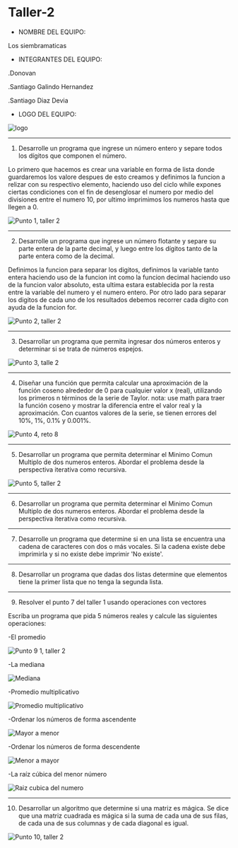 # Taller-2

- NOMBRE DEL EQUIPO:

Los siembramaticas




- INTEGRANTES DEL EQUIPO:

.Donovan

.Santiago Galindo Hernandez

.Santiago Diaz Devia


- LOGO DEL EQUIPO:

![logo](https://user-images.githubusercontent.com/124641609/236643005-ae69d116-6acc-44e1-b183-7cfb1527106e.png)








---

1) Desarrolle un programa que ingrese un número entero y separe todos los dígitos que componen el número.



Lo primero que hacemos es crear una variable en forma de lista donde guardaremos los valore
despues de esto creamos y definimos la funcion a relizar con su respectivo elemento, haciendo uso del ciclo while
expones ciertas condiciones con el fin de desenglosar el numero por medio del divisiones entre el numero 10,
por ultimo imprimimos los numeros hasta que llegen a 0.

![Punto 1, taller 2](https://user-images.githubusercontent.com/124641609/236598141-8e6d4ee3-72bb-4c71-bebb-97f77c3a80a9.JPG)


---

2) Desarrolle un programa que ingrese un número flotante y separe su parte entera de la parte decimal, y luego entre los dígitos tanto de la parte entera como de la decimal.



Definimos la funcion para separar los digitos, definimos la variable tanto entera haciendo uso de la funcion int
como la funcion decimal haciendo uso de la funcion valor absoluto, esta ultima estara establecida por la resta entre 
la variable del numero y el numero entero. Por otro lado para separar los digitos de cada uno de los resultados 
debemos recorrer cada digito con ayuda de la funcion for.

![Punto 2, taller 2](https://user-images.githubusercontent.com/124641609/236599247-b3a216f7-6ea3-46e6-a406-529b3830e232.JPG)

---

3)  Desarrollar un programa que permita ingresar dos números enteros y determinar si se trata de números espejos.

![Punto 3, talle 2](https://user-images.githubusercontent.com/124641609/236649067-7eb73316-043f-4813-a27b-e5a5429da1fa.JPG)


---

4)  Diseñar una función que permita calcular una aproximación de la función coseno alrededor de 0 para cualquier valor x (real), utilizando los primeros n términos de la serie de Taylor. nota: use math para traer la función coseno y mostrar la diferencia entre el valor real y la aproximación. Con cuantos valores de la serie, se tienen errores del 10%, 1%, 0.1% y 0.001%.

![Punto 4, reto 8](https://user-images.githubusercontent.com/124641609/236649106-147b2273-83af-481b-b7ee-4bd8a021e771.JPG)


---

5)  Desarrollar un programa que permita determinar el Minimo Comun Multiplo de dos numeros enteros. Abordar el problema desde la perspectiva iterativa como recursiva.

![Punto 5, taller 2](https://user-images.githubusercontent.com/124641609/236649193-b4d31309-d63d-4b7a-969e-a0262e386d6e.JPG)


---

6) Desarrollar un programa que permita determinar el Minimo Comun Multiplo de dos numeros enteros. Abordar el problema desde la perspectiva iterativa como recursiva.

---

7) Desarrolle un programa que determine si en una lista se encuentra una cadena de caracteres con dos o más vocales. Si la cadena existe debe imprimirla y si no existe debe imprimir 'No existe'.

---

8) Desarrollar un programa que dadas dos listas determine que elementos tiene la primer lista que no tenga la segunda lista.

---

9) Resolver el punto 7 del taller 1 usando operaciones con vectores

Escriba un programa que pida 5 números reales y calcule las siguientes operaciones:

-El promedio

![Punto 9 1, taller 2](https://user-images.githubusercontent.com/124641609/236645752-3a6fa7da-94c9-4978-87c8-9c4022f74efa.JPG)

-La mediana

![Mediana](https://user-images.githubusercontent.com/124641609/236648665-2eaff7a4-3472-4acf-b1f1-674d2477d840.JPG)

-Promedio multiplicativo

![Promedio multiplicativo](https://user-images.githubusercontent.com/124641609/236648698-cb2a3eda-ed12-460e-818b-566a103e5e8d.JPG)

-Ordenar los números de forma ascendente

![Mayor a menor](https://user-images.githubusercontent.com/124641609/236648738-fda031c3-f441-470c-98a6-ce78aa1b1178.JPG)

-Ordenar los números de forma descendente

![Menor a mayor](https://user-images.githubusercontent.com/124641609/236648749-67aa8035-20e6-4d21-94ef-21300cacd708.JPG)

-La raíz cúbica del menor número

![Raiz cubica del numero](https://user-images.githubusercontent.com/124641609/236648996-c4306d53-522e-45d9-a5b7-e5b4b12afe04.JPG)




---

10)  Desarrollar un algoritmo que determine si una matriz es mágica. Se dice que una matriz cuadrada es mágica si la suma de cada una de sus filas, de cada una de sus columnas y de cada diagonal es igual.


![Punto 10, taller 2](https://user-images.githubusercontent.com/124641609/236649267-1c8a29d5-5dc8-4b8a-a6c0-2e4514bde1db.JPG)

